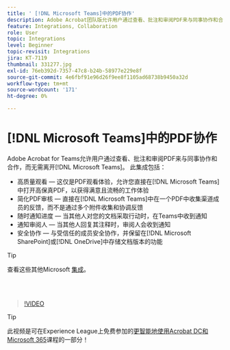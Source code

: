 ```yaml
---
title: ' [!DNL Microsoft Teams]中的PDF协作'
description: Adobe Acrobat团队版允许用户通过查看、批注和审阅PDF来与同事协作和合作，而无需离开 [!DNL Microsoft Teams]
feature: Integrations, Collaboration
role: User
topic: Integrations
level: Beginner
topic-revisit: Integrations
jira: KT-7119
thumbnail: 331277.jpg
exl-id: 76eb392d-7357-47c8-b24b-58977e229e8f
source-git-commit: 4e6fbf91e96d26f9ee8f1105ad68738b9450a32d
workflow-type: tm+mt
source-wordcount: '171'
ht-degree: 0%

---
```


# [!DNL Microsoft Teams]中的PDF协作

Adobe Acrobat for Teams允许用户通过查看、批注和审阅PDF来与同事协作和合作，而无需离开[!DNL Microsoft Teams]。 此集成包括：

* 高质量观看 — 这仅是PDF观看体验，允许您直接在[!DNL Microsoft Teams]中打开高保真PDF，以获得满意且流畅的工作体验
* 简化PDF审核 — 直接在[!DNL Microsoft Teams]中在一个PDF中收集渠道成员的反馈，而不是通过多个附件收集和协调反馈
* 随时通知进度 — 当其他人对您的文档采取行动时，在Teams中收到通知
* 通知审阅人 — 当其他人回复其注释时，审阅人会收到通知
* 安全协作 — 与受信任的成员安全协作，并保留在[!DNL Microsoft SharePoint]或[!DNL OneDrive]中存储文档版本的功能

>[!TIP]
>
>查看这些其他Microsoft [集成](../integrate/integrate-overview.md#microsoft)。

<br> 

>[!VIDEO](https://video.tv.adobe.com/v/331277?quality=12&learn=on&hidetitle=true)

>[!TIP]
>
>此视频是可在Experience League上免费参加的[更智能地使用Acrobat DC和Microsoft 365](https://experienceleague.adobe.com/?recommended=Acrobat-U-1-2021.microsoft365)课程的一部分！
